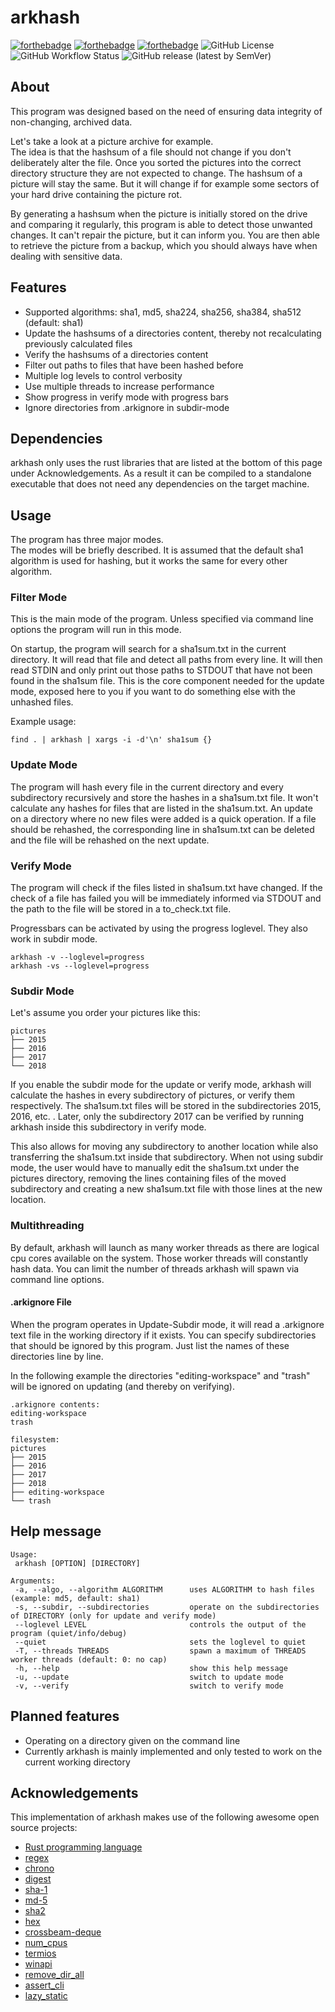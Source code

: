 # arkhash

[![forthebadge](https://forthebadge.com/images/badges/built-with-love.svg)](https://forthebadge.com) [![forthebadge](https://forthebadge.com/images/badges/made-with-rust.svg)](https://forthebadge.com) [![forthebadge](https://forthebadge.com/images/badges/open-source.svg)](https://forthebadge.com) ![GitHub License](https://img.shields.io/github/license/Rohrschacht/arkhash?style=for-the-badge) ![GitHub Workflow Status](https://img.shields.io/github/workflow/status/Rohrschacht/arkhash/Rust?style=for-the-badge) ![GitHub release (latest by SemVer)](https://img.shields.io/github/downloads/Rohrschacht/arkhash/latest/total?sort=semver&style=for-the-badge)


## About
This program was designed based on the need of ensuring data integrity of
non-changing, archived data.

Let's take a look at a picture archive for example.       
The idea is that the hashsum of a file should not change if you don't
deliberately alter the file. Once you sorted the pictures into the correct
directory structure they are not expected to change. The hashsum of a picture
will stay the same. But it will change if for example some sectors of your hard
drive containing the picture rot.

By generating a hashsum when the picture is initially stored on the drive and
comparing it regularly, this program is able to detect those unwanted changes.
It can't repair the picture, but it can inform you. You are then able to
retrieve the picture from a backup, which you should always have when dealing
with sensitive data.

## Features
* Supported algorithms: sha1, md5, sha224, sha256, sha384, sha512 (default:
  sha1)
* Update the hashsums of a directories content, thereby not recalculating
  previously calculated files
* Verify the hashsums of a directories content
* Filter out paths to files that have been hashed before
* Multiple log levels to control verbosity
* Use multiple threads to increase performance
* Show progress in verify mode with progress bars
* Ignore directories from .arkignore in subdir-mode

## Dependencies
arkhash only uses the rust libraries that are listed at the bottom of this page
under Acknowledgements. As a result it can be compiled to a standalone
executable that does not need any dependencies on the target machine.

## Usage
The program has three major modes.        
The modes will be briefly described. It is assumed that the default sha1
algorithm is used for hashing, but it works the same for every other algorithm.

### Filter Mode
This is the main mode of the program. Unless specified via command line options
the program will run in this mode.

On startup, the program will search for a sha1sum.txt in the current directory.
It will read that file and detect all paths from every line. It will then read
STDIN and only print out those paths to STDOUT that have not been found in the
sha1sum file. This is the core component needed for the update mode, exposed
here to you if you want to do something else with the unhashed files.

Example usage:        
```
find . | arkhash | xargs -i -d'\n' sha1sum {}
```

### Update Mode
The program will hash every file in the current directory and every subdirectory
recursively and store the hashes in a sha1sum.txt file. It won't calculate any
hashes for files that are listed in the sha1sum.txt. An update on a directory
where no new files were added is a quick operation. If a file should be
rehashed, the corresponding line in sha1sum.txt can be deleted and the file will
be rehashed on the next update.

### Verify Mode
The program will check if the files listed in sha1sum.txt have changed. If the
check of a file has failed you will be immediately informed via STDOUT and the
path to the file will be stored in a to_check.txt file.

Progressbars can be activated by using the progress loglevel.
They also work in subdir mode.
```
arkhash -v --loglevel=progress
arkhash -vs --loglevel=progress
```

### Subdir Mode
Let's assume you order your pictures like this:
```
pictures
├── 2015
├── 2016
├── 2017
└── 2018
```
If you enable the subdir mode for the update or verify mode, arkhash will
calculate the hashes in every subdirectory of pictures, or verify them
respectively. The sha1sum.txt files will be stored in the subdirectories 2015,
2016, etc. . Later, only the subdirectory 2017 can be verified by running
arkhash inside this subdirectory in verify mode.

This also allows for moving any subdirectory to another location while also
transferring the sha1sum.txt inside that subdirectory. When not using subdir
mode, the user would have to manually edit the sha1sum.txt under the pictures
directory, removing the lines containing files of the moved subdirectory and
creating a new sha1sum.txt file with those lines at the new location.

### Multithreading
By default, arkhash will launch as many worker threads as there are logical cpu
cores available on the system. Those worker threads will constantly hash data.
You can limit the number of threads arkhash will spawn via command line options.

#### .arkignore File
When the program operates in Update-Subdir mode, it will read a .arkignore text
file in the working directory if it exists. You can specify subdirectories that
should be ignored by this program. Just list the names of these directories line
by line.

In the following example the directories "editing-workspace" and "trash" will be
ignored on updating (and thereby on verifying).
```
.arkignore contents:
editing-workspace
trash

filesystem:
pictures
├── 2015
├── 2016
├── 2017
├── 2018
├── editing-workspace
└── trash
```

## Help message
```
Usage:
 arkhash [OPTION] [DIRECTORY]

Arguments:
 -a, --algo, --algorithm ALGORITHM      uses ALGORITHM to hash files (example: md5, default: sha1)
 -s, --subdir, --subdirectories         operate on the subdirectories of DIRECTORY (only for update and verify mode)
 --loglevel LEVEL                       controls the output of the program (quiet/info/debug)
 --quiet                                sets the loglevel to quiet
 -T, --threads THREADS                  spawn a maximum of THREADS worker threads (default: 0: no cap)
 -h, --help                             show this help message
 -u, --update                           switch to update mode
 -v, --verify                           switch to verify mode
```

## Planned features
* Operating on a directory given on the command line
 * Currently arkhash is mainly implemented and only tested to work on the
   current working directory

## Acknowledgements
This implementation of arkhash makes use of the following awesome open source
projects:
* [Rust programming language](https://www.rust-lang.org)
* [regex](https://crates.io/crates/regex)
* [chrono](https://crates.io/crates/chrono)
* [digest](https://crates.io/crates/digest)
* [sha-1](https://crates.io/crates/sha-1)
* [md-5](https://crates.io/crates/md-5)
* [sha2](https://crates.io/crates/sha2)
* [hex](https://crates.io/crates/hex)
* [crossbeam-deque](https://crates.io/crates/crossbeam-deque)
* [num_cpus](https://crates.io/crates/num_cpus)
* [termios](https://crates.io/crates/termios)
* [winapi](https://crates.io/crates/winapi)
* [remove_dir_all](https://crates.io/crates/remove_dir_all)
* [assert_cli](https://crates.io/crates/assert_cli)
* [lazy_static](https://crates.io/crates/lazy_static)
